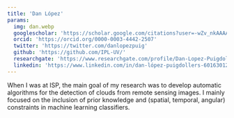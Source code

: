 ```yaml
---
title: 'Dan López'
params:
  img: dan.webp
  googlescholar: 'https://scholar.google.com/citations?user=-wZv_nkAAAAJ&hl=en'
  orcid: 'https://orcid.org/0000-0003-4442-2507'
  twitter: 'https://twitter.com/danlopezpuig'
  github: 'https://github.com/IPL-UV/'
  researchgate: 'https://www.researchgate.com/profile/Dan-Lopez-Puigdollers'
  linkedin: 'https://www.linkedin.com/in/dan-lópez-puigdollers-601630129/'
---
```


When I was at ISP, the main goal of my research was to develop automatic algorithms for the detection of clouds from remote sensing images. I mainly focused on the inclusion of prior knowledge and (spatial, temporal, angular) constraints in machine learning classifiers.
